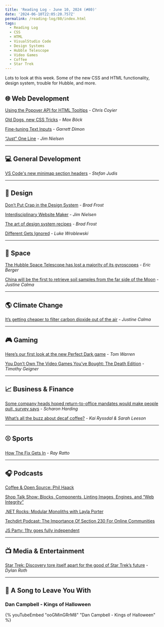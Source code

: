 ```yaml
---
title: 'Reading Log - June 10, 2024 (#80)'
date: '2024-06-10T22:05:20.757Z'
permalink: /reading-log/80/index.html
tags:
  - Reading Log
  - CSS
  - HTML
  - VisualStudio Code
  - Design Systems
  - Hubble Telescope
  - Video Games
  - Coffee
  - Star Trek
---
```


Lots to look at this week. Some of the new CSS and HTML functionality, design system, trouble for Hubble, and more.
<!-- excerpt -->

## 🌐 Web Development

[Using the Popover API for HTML Tooltips](https://frontendmasters.com/blog/using-the-popover-api-for-html-tooltips/) - *Chris Coyier*

[Old Dogs, new CSS Tricks](https://mxb.dev/blog/old-dogs-new-css-tricks/) - *Max Böck*

[Fine-tuning Text Inputs](https://garrettdimon.com/journal/posts/fine-tuning-text-inputs) - *Garrett Dimon*

[“Just” One Line](https://blog.jim-nielsen.com/2024/just-one-line/) - *Jim Nielsen*

---

## 💻 General Development

[VS Code's new minimap section headers](https://www.stefanjudis.com/blog/vs-code-minimap-section-headers/) - *Stefan Judis*

---

## 🎨 Design

[Don’t Put Crap in the Design System](https://bradfrost.com/blog/post/dont-put-crap-in-the-design-system/) - *Brad Frost*

[Interdisciplinary Website Maker](https://blog.jim-nielsen.com/2024/interdisciplinary-website-maker/) - *Jim Nielsen*

[The art of design system recipes](https://bradfrost.com/blog/post/the-art-of-design-system-recipes/) - *Brad Frost*

[Different Gets Ignored](https://www.lukew.com/ff/entry.asp?2066) - *Luke Wroblewski*

---

## 🚀 Space

[The Hubble Space Telescope has lost a majority of its gyroscopes](https://arstechnica.com/space/2024/06/down-to-just-two-gyroscopes-hubbles-science-operations-will-continue/) - *Eric Berger*

[China will be the first to retrieve soil samples from the far side of the Moon](https://www.theverge.com/2024/6/4/24171169/china-lunar-sample-far-side-moon-launch) - *Justine Calma*

---

## 🌎 Climate Change

[It’s getting cheaper to filter carbon dioxide out of the air](https://www.theverge.com/2024/6/4/24170729/direct-air-capture-carbon-dioxide-removal-climate-tech-climeworks-generation-3) - *Justine Calma*

---

## 🎮 Gaming

[Here’s our first look at the new Perfect Dark game](https://www.theverge.com/24174839/perfect-dark-reboot-xbox-microsoft) - *Tom Warren*

[You Don’t Own The Video Games You’ve Bought: The Death Edition](https://www.techdirt.com/2024/06/03/you-dont-own-the-video-games-youve-bought-the-death-edition/) - *Timothy Geigner*

---

## 📈 Business & Finance

[Some company heads hoped return-to-office mandates would make people quit, survey says](https://arstechnica.com/tech-policy/2024/06/company-heads-hoped-return-to-office-mandates-would-make-people-quit-survey-says/) - *Scharon Harding*

[What’s all the buzz about decaf coffee?](https://www.marketplace.org/2024/06/07/decaf-coffee-award-growing-market/) - *Kai Ryssdal & Sarah Leeson*

---

## ⚾️ Sports

[How The Fix Gets In](https://defector.com/how-the-fix-gets-in-jontay-porter) - *Ray Ratto*

---

## 🎧 Podcasts

[Coffee & Open Source: Phil Haack](https://www.coffeeandopensource.com/guest/phil-haack.html)

[Shop Talk Show: Blocks, Components, Linting Images, Engines, and “Web Integrity”](https://shoptalkshow.com/576/)

[.NET Rocks: Modular Monoliths with Layla Porter](https://www.dotnetrocks.com/details/1856)

[Techdirt Podcast: The Importance Of Section 230 For Online Communities](https://www.techdirt.com/2024/06/04/techdirt-podcast-episode-393-the-importance-of-section-230-for-online-communities/)

[JS Party: 11ty goes fully independent](https://changelog.com/jsparty/325)

---

## 📺 Media & Entertainment

[Star Trek: Discovery tore itself apart for the good of Star Trek’s future](https://www.polygon.com/24168842/star-trek-discovery-finale-interview-showrunner-end) - *Dylan Roth*

---

## 🎵 A Song to Leave You With

<h3 class="music">Dan Campbell - Kings of Halloween</h3>

{% youTubeEmbed "ooGMinGRrM8" "Dan Campbell - Kings of Halloween" %}

